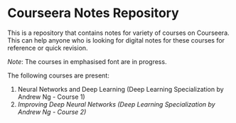 # Courseera Notes Repository
This is a repository that contains notes for variety of courses on Courseera. This can help anyone who is looking for digital notes for these courses for reference or quick revision.

*Note*: The courses in emphasised font are in progress.

The following courses are present:
1. Neural Networks and Deep Learning (Deep Learning Specialization by Andrew Ng - Course 1)
2. *Improving Deep Neural Networks (Deep Learning Specialization by Andrew Ng - Course 2)*

